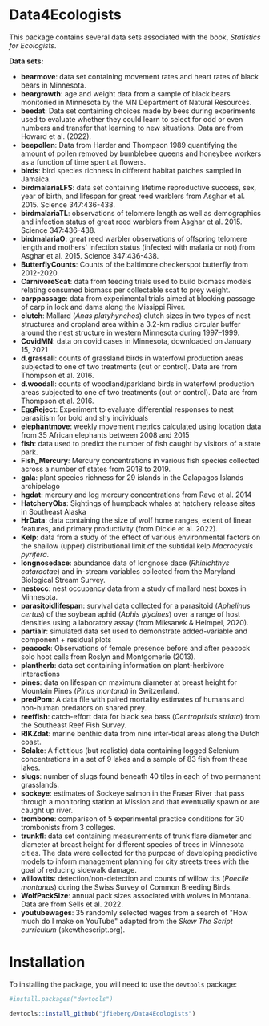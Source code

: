 # Data4Ecologists

This package contains several data sets associated with the book, *Statistics for Ecologists*.

**Data sets:**

- **bearmove**: data set containing movement rates and heart rates of black bears in Minnesota.
- **beargrowth**: age and weight data from a sample of black bears monitoried in Minnesota by the MN Department of Natural Resources.
- **beedat**: Data set containing choices made by bees during experiments used to evaluate whether they could learn to select for odd or even numbers and transfer that learning to new situations.  Data are from Howard et al. (2022).
- **beepollen**: Data from Harder and Thompson 1989 quantifying the amount of pollen removed by bumblebee queens and honeybee workers as a function of time spent at flowers.
- **birds**: bird species richness in different habitat patches sampled in Jamaica.
- **birdmalariaLFS**: data set containing lifetime reproductive success, sex, year of birth, and lifespan for great reed warblers from Asghar et al. 2015. Science 347:436-438.
- **birdmalariaTL**: observations of telomere length as well as demographics and infection status of great reed warblers from Asghar et al. 2015. Science 347:436-438.
- **birdmalariaO**:  great reed warbler observations of offspring telomere length and mothers' infection status (infected with malaria or not) from Asghar et al. 2015. Science 347:436-438.
- **ButterflyCounts**:  Counts of the baltimore checkerspot butterfly from 2012-2020.
- **CarnivoreScat**:  data from feeding trials used to build biomass models relating consumed biomass per collectable scat to prey weight.
- **carppassage**: data from experimental trials aimed at blocking passage of carp in lock and dams along the Missippi River.
- **clutch**:  Mallard (*Anas platyhynchos*) clutch sizes in two types of nest structures and cropland area within a 3.2-km radius circular buffer around the nest structure in western Minnesota during 1997–1999.
- **CovidMN**: data on covid cases in Minnesota, downloaded on January 15, 2021
- **d.grassall**:  counts of grassland birds in waterfowl production areas subjected to one of two treatments (cut or control). Data are from Thompson et al. 2016.
- **d.woodall**:  counts of woodland/parkland birds  in waterfowl production areas subjected to one of two treatments (cut or control). Data are from Thompson et al. 2016.
- **EggReject**: Experiment to evaluate differential responses to nest parasitism for bold and shy individuals
- **elephantmove**: weekly movement metrics calculated using location data from 35 African elephants between 2008 and 2015
- **fish**: data used to predict the number of fish caught by visitors of a state park.
- **Fish_Mercury**: Mercury concentrations in various fish species collected across a number of states from 2018 to 2019.
- **gala**:   plant species richness for 29 islands in the Galapagos Islands archipelago
- **hgdat**: mercury and log mercury concentrations from Rave et al. 2014
- **HatcheryObs**: Sightings of humpback whales at hatchery release sites in Southeast Alaska
- **HrData**: data containing the size of wolf home ranges, extent of linear features, and primary productivity (from Dickie et al. 2022).
- **Kelp**: data from a study of the effect of various environmental factors on the shallow (upper) distributional limit of the subtidal kelp *Macrocystis pyrifera*.
- **longnosedace**: abundance data of longnose dace (*Rhinichthys cataractae*) and in-stream variables collected from the Maryland Biological Stream Survey.
- **nestocc**: nest occupancy data from a study of mallard nest boxes in Minnesota.
- **parasitoidlifespan**:  survival data collected for a parasitoid (*Aphelinus certus*) of the soybean aphid (*Aphis glycines*) over a range of host densities using a laboratory assay (from Miksanek & Heimpel, 2020).
- **partialr**: simulated data set used to demonstrate added-variable and component + residual plots
- **peacock**: Observations of female presence before and after peacock solo hoot calls from Roslyn and Montgomerie (2013).
- **plantherb**: data set containing information on plant-herbivore interactions
- **pines**:  data on lifespan on maximum diameter at breast height for Mountain Pines (*Pinus montana*) in Switzerland.
- **predPom**: A data file with paired mortality estimates of humans and non-human predators on shared prey. 
- **reeffish**: catch-effort data for black sea bass (*Centropristis striata*) from the Southeast Reef Fish Survey.
- **RIKZdat**: marine benthic data from nine inter-tidal areas along the Dutch coast.
- **Selake**: A fictitious (but realistic) data containing logged Selenium concentrations in a set of 9 lakes and a sample of 83 fish from these lakes. 
- **slugs**: number of slugs found beneath 40 tiles in each of two permanent grasslands.
- **sockeye**: estimates of Sockeye salmon in the Fraser River that pass through a monitoring station at Mission and that eventually spawn or are caught up river.
- **trombone**: comparison of 5 experimental practice conditions for 30 trombonists from 3 colleges.  
- **trunkfl**: data set containing measurements of trunk flare diameter and diameter at breast height for different species of trees in Minnesota cities. The data were collected for the purpose of developing predictive models to inform management planning for city streets trees with the goal of reducing sidewalk damage.
- **willowtits**: detection/non-detection and counts  of willow tits (*Poecile montanus*) during the Swiss Survey of Common Breeding Birds. 
- **WolfPackSize**: annual pack sizes associated with wolves in Montana. Data are from Sells et al. 2022.
- **youtubewages**: 35 randomly selected wages from a search of "How much do I make on YouTube" adapted from the *Skew The Script curriculum* (skewthescript.org).


# Installation

To installing the package, you will need to use the `devtools` package:


```R
#install.packages("devtools")

devtools::install_github("jfieberg/Data4Ecologists")
```
